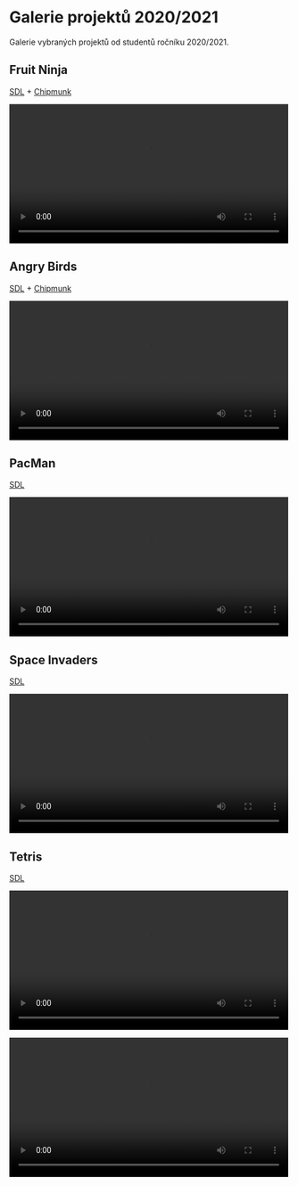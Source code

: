 # Galerie projektů 2020/2021
Galerie vybraných projektů od studentů ročníku 2020/2021.

## Fruit Ninja
[SDL](c/aplikovane_ulohy/sdl.md) + [Chipmunk](c/aplikovane_ulohy/chipmunk.md)

<video width="500" src="static/projekty_2020/projekt1.webm" controls></video>

## Angry Birds
[SDL](c/aplikovane_ulohy/sdl.md) + [Chipmunk](c/aplikovane_ulohy/chipmunk.md)

<video width="500" src="static/projekty_2020/projekt2.webm" controls></video>

## PacMan
[SDL](c/aplikovane_ulohy/sdl.md)

<video width="500" src="static/projekty_2020/projekt3.webm" controls></video>

## Space Invaders
[SDL](c/aplikovane_ulohy/sdl.md)

<video width="500" src="static/projekty_2020/projekt4.webm" controls></video>

## Tetris
[SDL](c/aplikovane_ulohy/sdl.md)

<video width="500" src="static/projekty_2020/projekt5.webm" controls></video>

<video width="500" src="static/projekty_2020/projekt6.webm" controls></video>

